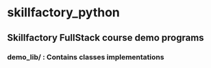 # skillfactory_python

## **Skillfactory FullStack course demo programs**

### demo_lib/ : Contains classes implementations


